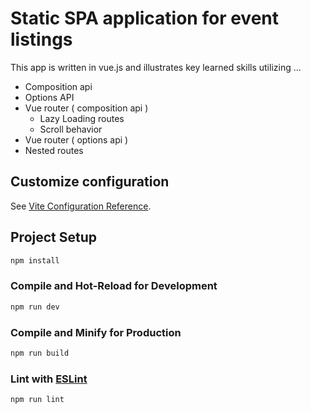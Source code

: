 # Static SPA application for event listings

This app is written in vue.js and illustrates key learned skills utilizing ...
* Composition api
* Options API
* Vue router ( composition api )
  * Lazy Loading routes
  * Scroll behavior
* Vue router ( options api )
* Nested routes

## Customize configuration

See [Vite Configuration Reference](https://vite.dev/config/).

## Project Setup

```sh
npm install
```

### Compile and Hot-Reload for Development

```sh
npm run dev
```

### Compile and Minify for Production

```sh
npm run build
```

### Lint with [ESLint](https://eslint.org/)

```sh
npm run lint
```
